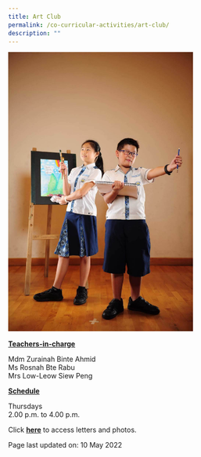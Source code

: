 ```yaml
---
title: Art Club
permalink: /co-curricular-activities/art-club/
description: ""
---
```

<img style="width: 75%;" src="/images/art.jpeg">
<p><u><strong>Teachers-in-charge</strong></u></p>
<p>Mdm Zurainah Binte Ahmid<br />Ms Rosnah Bte Rabu<br />Mrs Low-Leow Siew Peng</p>
<p><u><strong>Schedule</strong></u></p>
<p>Thursdays<br />2.00 p.m. to 4.00 p.m.</p>
<p>Click <a href="https://drive.google.com/open?id=1tffmH4KVZfBpNNG9e3PpJcc3UzJQHZpw" target="_blank" rel="noopener"><strong>here</strong></a> to access letters and photos.</p>
<p>Page last updated on: 10 May 2022</p>